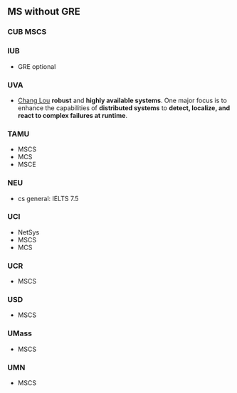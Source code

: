 ## MS without GRE
### CUB MSCS
### IUB
- GRE optional
### UVA
- [Chang Lou](https://changlousys.github.io/about/) **robust** and **highly available systems**. One major focus is to enhance the capabilities of **distributed systems** to **detect, localize, and react to complex failures at runtime**.
### TAMU 
- MSCS
- MCS
- MSCE
### NEU
- cs general: IELTS 7.5
### UCI
- NetSys
- MSCS
- MCS
### UCR
- MSCS
### USD
- MSCS
### UMass
- MSCS
### UMN
- MSCS
